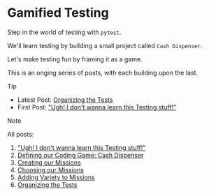 # Gamified Testing

Step in the world of testing with `pytest`.

We'll learn testing by building a small project called `Cash Dispenser`.

Let's make testing fun by framing it as a game.

This is an onging series of posts, with each building upon the last.

> [!TIP]
> - Latest Post: [Organizing the Tests](https://github.com/CodingComputing/gamified-testing/blob/main/post06.md)
> - First Post: ["Ugh! I don't wanna learn this Testing stuff!"](https://github.com/CodingComputing/gamified-testing/blob/main/post01.md)

> [!NOTE]
> All posts:

1. ["Ugh! I don't wanna learn this Testing stuff!"](https://github.com/CodingComputing/gamified-testing/blob/main/post01.md)
2. [Defining our Coding Game: Cash Dispenser](https://github.com/CodingComputing/gamified-testing/blob/main/post02.md)
3. [Creating our Missions](https://github.com/CodingComputing/gamified-testing/blob/main/post03.md)
4. [Choosing our Missions](https://github.com/CodingComputing/gamified-testing/blob/main/post04.md)
5. [Adding Variety to Missions](https://github.com/CodingComputing/gamified-testing/blob/main/post05.md)
6. [Organizing the Tests](https://github.com/CodingComputing/gamified-testing/blob/main/post06.md)

